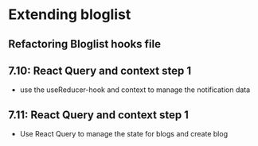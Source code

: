 # Extending bloglist

## Refactoring Bloglist hooks file

## 7.10: React Query and context step 1

- use the useReducer-hook and context to manage the notification data

## 7.11: React Query and context step 1

- Use React Query to manage the state for blogs and create blog

